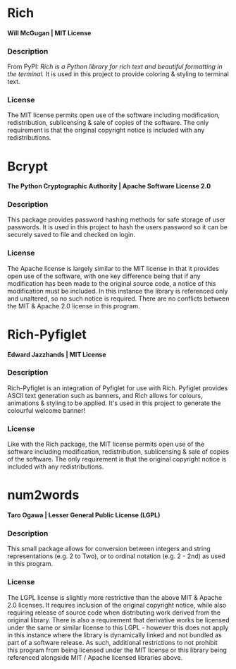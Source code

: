 # Rich
#### Will McGugan | MIT License
### Description
From PyPI: *Rich is a Python library for rich text and beautiful formatting in the terminal.* It is used in this project to provide coloring & styling to terminal text.
### License
The MIT license permits open use of the software including modification, redistribution, sublicensing & sale of copies of the software. The only requirement is that the original copyright notice is included with any redistributions.

# Bcrypt
#### The Python Cryptographic Authority | Apache Software License 2.0
### Description
This package provides password hashing methods for safe storage of user passwords. It is used in this project to hash the users password so it can be securely saved to file and checked on login.
### License
The Apache license is largely similar to the MIT license in that it provides open use of the software, with one key difference being that if any modification has been made to the original source code, a notice of this modification must be included. In this instance the library is referenced only and unaltered, so no such notice is required. There are no conflicts between the MIT & Apache 2.0 license in this program.

# Rich-Pyfiglet
#### Edward Jazzhands | MIT License
### Description
Rich-Pyfiglet is an integration of Pyfiglet for use with Rich. Pyfiglet provides ASCII text generation such as banners, and Rich allows for colours, animations & styling to be applied. It's used in this project to generate the colourful welcome banner!
### License
Like with the Rich package, the MIT license permits open use of the software including modification, redistribution, sublicensing & sale of copies of the software. The only requirement is that the original copyright notice is included with any redistributions.

# num2words
#### Taro Ogawa | Lesser General Public License (LGPL)
### Description
This small package allows for conversion between integers and string representations (e.g. 2 to Two), or to ordinal notation (e.g. 2 - 2nd) as used in this program.
### License
The LGPL license is slightly more restrictive than the above MIT & Apache 2.0 licenses. It requires inclusion of the original copyright notice, while also requiring release of source code when distributing work derived from the original library. There is also a requirement that derivative works be licensed under the same or similar license to this LGPL - however this does not apply in this instance where the library is dynamically linked and not bundled as part of a software release. As such, additional restrictions to not prohibit this program from being licensed under the MIT license or this library being referenced alongside MIT / Apache licensed libraries above.